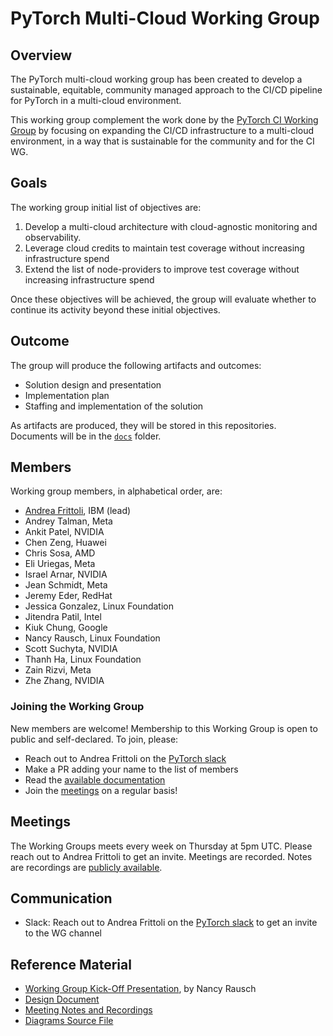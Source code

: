 # PyTorch Multi-Cloud Working Group

## Overview

The PyTorch multi-cloud working group has been created to develop a sustainable, equitable, community managed approach to the CI/CD pipeline for PyTorch in a multi-cloud environment.

This working group complement the work done by the [PyTorch CI Working Group](../ci-wg/) by focusing on expanding the CI/CD infrastructure to a multi-cloud environment, in a way that is sustainable for the community and for the CI WG.

## Goals

The working group initial list of objectives are:

1. Develop a multi-cloud architecture with cloud-agnostic monitoring and observability.
1. Leverage cloud credits to maintain test coverage without increasing infrastructure spend 
1. Extend the list of node-providers to improve test coverage without increasing infrastructure spend

Once these objectives will be achieved, the group will evaluate whether to continue its activity beyond these initial objectives.

## Outcome

The group will produce the following artifacts and outcomes:

* Solution design and presentation
* Implementation plan
* Staffing and implementation of the solution

As artifacts are produced, they will be stored in this repositories.
Documents will be in the [`docs`](./docs/README.md) folder.

## Members

Working group members, in alphabetical order, are:

* [Andrea Frittoli](https://github.com/afrittoli), IBM (lead)
* Andrey Talman, Meta
* Ankit Patel, NVIDIA
* Chen Zeng, Huawei
* Chris Sosa, AMD
* Eli Uriegas, Meta
* Israel Arnar, NVIDIA
* Jean Schmidt, Meta
* Jeremy Eder, RedHat
* Jessica Gonzalez, Linux Foundation
* Jitendra Patil, Intel
* Kiuk Chung, Google
* Nancy Rausch, Linux Foundation
* Scott Suchyta, NVIDIA
* Thanh Ha, Linux Foundation
* Zain Rizvi, Meta
* Zhe Zhang, NVIDIA

### Joining the Working Group

New members are welcome! Membership to this Working Group is open to public and self-declared.
To join, please:

* Reach out to Andrea Frittoli on the [PyTorch slack](https://pytorch.org/resources/)
* Make a PR adding your name to the list of members
* Read the [available documentation](#reference-material)
* Join the [meetings](#meetings) on a regular basis!

## Meetings

The Working Groups meets every week on Thursday at 5pm UTC.
Please reach out to Andrea Frittoli to get an invite.
Meetings are recorded. Notes are recordings are [publicly available](https://docs.google.com/document/d/1bOdv046NPEFpLrYdl_VcOm2GzF1CzYF0JQWGmR0TP-c/edit?usp=sharing).

## Communication

* Slack: Reach out to Andrea Frittoli on the [PyTorch slack](https://pytorch.org/resources/) to get an invite to the WG channel

## Reference Material

* [Working Group Kick-Off Presentation](https://docs.google.com/presentation/d/1zeFicsTDWALNYq7q8bv3FpwLax-G1NkG/edit#slide=id.p1), by Nancy Rausch
* [Design Document](https://docs.google.com/document/d/1hJZfphY9Yx8PafkIDibN0Mn9oxltwUgKQVdRkkMvZhk/edit?usp=sharing)
* [Meeting Notes and Recordings](https://docs.google.com/document/d/1bOdv046NPEFpLrYdl_VcOm2GzF1CzYF0JQWGmR0TP-c/edit?usp=sharing)
* [Diagrams Source File](https://drive.google.com/file/d/10RYNBAUTRZbYZz0j6gBq5wsQrJeMJnwn/view?usp=share_link)
